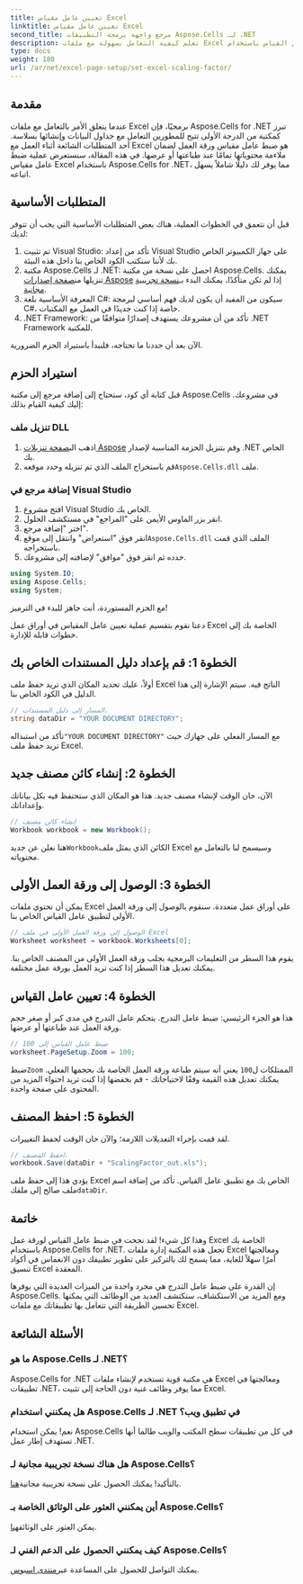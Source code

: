 ```yaml
---
title: تعيين عامل مقياس Excel
linktitle: تعيين عامل مقياس Excel
second_title: مرجع واجهة برمجة التطبيقات Aspose.Cells لـ .NET
description: تعلم كيفية التعامل بسهولة مع ملفات Excel وتخصيص عامل القياس باستخدام Aspose.Cells لـ .NET.
type: docs
weight: 180
url: /ar/net/excel-page-setup/set-excel-scaling-factor/
---
```

## مقدمة

عندما يتعلق الأمر بالتعامل مع ملفات Excel برمجيًا، فإن Aspose.Cells for .NET تبرز كمكتبة من الدرجة الأولى تتيح للمطورين التعامل مع جداول البيانات وإنشائها بسلاسة. أحد المتطلبات الشائعة أثناء العمل مع Excel هو ضبط عامل مقياس ورقة العمل لضمان ملاءمة محتوياتها تمامًا عند طباعتها أو عرضها. في هذه المقالة، سنستعرض عملية ضبط عامل مقياس Excel باستخدام Aspose.Cells for .NET، مما يوفر لك دليلًا شاملاً يسهل اتباعه.

## المتطلبات الأساسية

قبل أن نتعمق في الخطوات العملية، هناك بعض المتطلبات الأساسية التي يجب أن تتوفر لديك:

1. تم تثبيت Visual Studio: تأكد من إعداد Visual Studio على جهاز الكمبيوتر الخاص بك لأننا سنكتب الكود الخاص بنا داخل هذه البيئة.
2.  مكتبة Aspose.Cells لـ .NET: احصل على نسخة من مكتبة Aspose.Cells. يمكنك تنزيلها من[صفحة إصدارات Aspose](https://releases.aspose.com/cells/net/) إذا لم تكن متأكدًا، يمكنك البدء بـ[نسخة تجريبية مجانية](https://releases.aspose.com/).
3. المعرفة الأساسية بلغة C#: سيكون من المفيد أن يكون لديك فهم أساسي لبرمجة C#، خاصة إذا كنت جديدًا في العمل مع المكتبات.
4. .NET Framework: تأكد من أن مشروعك يستهدف إصدارًا متوافقًا من .NET Framework للمكتبة.

الآن بعد أن حددنا ما تحتاجه، فلنبدأ باستيراد الحزم الضرورية.

## استيراد الحزم

قبل كتابة أي كود، ستحتاج إلى إضافة مرجع إلى مكتبة Aspose.Cells في مشروعك. إليك كيفية القيام بذلك:

### تنزيل ملف DLL

1.  اذهب الى[صفحة تنزيلات Aspose](https://releases.aspose.com/cells/net/) وقم بتنزيل الحزمة المناسبة لإصدار .NET الخاص بك.
2. قم باستخراج الملف الذي تم تنزيله وحدد موقعه`Aspose.Cells.dll` ملف.

### إضافة مرجع في Visual Studio

1. افتح مشروع Visual Studio الخاص بك.
2. انقر بزر الماوس الأيمن على "المراجع" في مستكشف الحلول.
3. اختر "إضافة مرجع". 
4.  انقر فوق "استعراض" وانتقل إلى موقع`Aspose.Cells.dll` الملف الذي قمت باستخراجه.
5. حدده ثم انقر فوق "موافق" لإضافته إلى مشروعك.

```csharp
using System.IO;
using Aspose.Cells;
using System;
```

مع الحزم المستوردة، أنت جاهز للبدء في الترميز!

دعنا نقوم بتقسيم عملية تعيين عامل المقياس في أوراق عمل Excel الخاصة بك إلى خطوات قابلة للإدارة.

## الخطوة 1: قم بإعداد دليل المستندات الخاص بك

أولاً، عليك تحديد المكان الذي تريد حفظ ملف Excel الناتج فيه. سيتم الإشارة إلى هذا الدليل في الكود الخاص بنا. 

```csharp
// المسار إلى دليل المستندات.
string dataDir = "YOUR DOCUMENT DIRECTORY";
```

 تأكد من استبداله`"YOUR DOCUMENT DIRECTORY"` مع المسار الفعلي على جهازك حيث تريد حفظ ملف Excel.

## الخطوة 2: إنشاء كائن مصنف جديد

الآن، حان الوقت لإنشاء مصنف جديد. هذا هو المكان الذي ستحتفظ فيه بكل بياناتك وإعداداتك.

```csharp
// إنشاء كائن مصنف
Workbook workbook = new Workbook();
```

 هنا نعلن عن جديد`Workbook`الكائن الذي يمثل ملف Excel وسيسمح لنا بالتعامل مع محتوياته.

## الخطوة 3: الوصول إلى ورقة العمل الأولى

يمكن أن تحتوي ملفات Excel على أوراق عمل متعددة. سنقوم بالوصول إلى ورقة العمل الأولى لتطبيق عامل القياس الخاص بنا.

```csharp
// الوصول إلى ورقة العمل الأولى في ملف Excel
Worksheet worksheet = workbook.Worksheets[0];
```

يقوم هذا السطر من التعليمات البرمجية بجلب ورقة العمل الأولى من المصنف الخاص بنا. يمكنك تعديل هذا السطر إذا كنت تريد العمل بورقة عمل مختلفة.

## الخطوة 4: تعيين عامل القياس

هذا هو الجزء الرئيسي: ضبط عامل التدرج. يتحكم عامل التدرج في مدى كبر أو صغر حجم ورقة العمل عند طباعتها أو عرضها.

```csharp
// ضبط عامل القياس إلى 100
worksheet.PageSetup.Zoom = 100;
```

 ضبط`Zoom` الممتلكات ل`100` يعني أنه سيتم طباعة ورقة العمل الخاصة بك بحجمها الفعلي. يمكنك تعديل هذه القيمة وفقًا لاحتياجاتك - قم بخفضها إذا كنت تريد احتواء المزيد من المحتوى على صفحة واحدة.

## الخطوة 5: احفظ المصنف

لقد قمت بإجراء التعديلات اللازمة؛ والآن حان الوقت لحفظ التغييرات.

```csharp
// احفظ المصنف.
workbook.Save(dataDir + "ScalingFactor_out.xls");
```

 يؤدي هذا إلى حفظ ملف Excel الخاص بك مع تطبيق عامل القياس. تأكد من إضافة اسم ملف صالح إلى ملفك`dataDir`.

## خاتمة

وهذا كل شيء! لقد نجحت في ضبط عامل القياس لورقة عمل Excel الخاصة بك باستخدام Aspose.Cells for .NET. تجعل هذه المكتبة إدارة ملفات Excel ومعالجتها أمرًا سهلاً للغاية، مما يسمح لك بالتركيز على تطوير تطبيقك دون الانغماس في أكواد تنسيق Excel المعقدة.

إن القدرة على ضبط عامل التدرج هي مجرد واحدة من الميزات العديدة التي يوفرها Aspose.Cells. ومع المزيد من الاستكشاف، ستكتشف العديد من الوظائف التي يمكنها تحسين الطريقة التي تتعامل بها تطبيقاتك مع ملفات Excel.

## الأسئلة الشائعة

### ما هو Aspose.Cells لـ .NET؟  
Aspose.Cells for .NET هي مكتبة قوية تستخدم لإنشاء ملفات Excel ومعالجتها في تطبيقات .NET، مما يوفر وظائف غنية دون الحاجة إلى تثبيت Excel.

### هل يمكنني استخدام Aspose.Cells لـ .NET في تطبيق ويب؟  
نعم! يمكن استخدام Aspose.Cells في كل من تطبيقات سطح المكتب والويب طالما أنها تستهدف إطار عمل .NET.

### هل هناك نسخة تجريبية مجانية لـ Aspose.Cells؟  
 بالتأكيد! يمكنك الحصول على نسخة تجريبية مجانية[هنا](https://releases.aspose.com/).

### أين يمكنني العثور على الوثائق الخاصة بـ Aspose.Cells؟  
يمكن العثور على الوثائق[هنا](https://reference.aspose.com/cells/net/).

### كيف يمكنني الحصول على الدعم الفني لـ Aspose.Cells؟  
 يمكنك التواصل للحصول على المساعدة عبر[منتدى اسبوس](https://forum.aspose.com/c/cells/9).